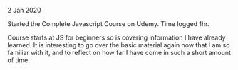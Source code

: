 2 Jan 2020

Started the Complete Javascript Course on Udemy. Time logged 1hr.

Course starts at JS for beginners so is covering information I have already learned. It is interesting to go over the basic material again now that I am so familiar with it, and to reflect on how far I have come in such a short amount of time. 
